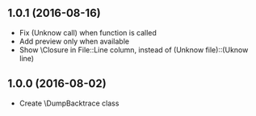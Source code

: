1.0.1 (2016-08-16)
------------------

- Fix (Unknow call) when function is called
- Add preview only when available
- Show \Closure in File::Line column, instead of (Unknow file)::(Uknow line)

1.0.0 (2016-08-02)
------------------

- Create \DumpBacktrace class

